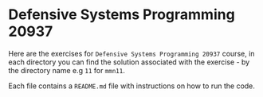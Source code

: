 # Defensive Systems Programming 20937

Here are the exercises for `Defensive Systems Programming 20937` course, in each directory you can find the solution associated with the exercise - by the directory name e.g `11` for `mmn11`.

Each file contains a `README.md` file with instructions on how to run the code.
